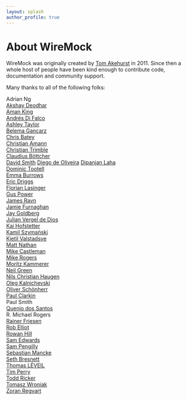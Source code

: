 ```yaml
---
layout: splash
author_profile: true
---
```


# About WireMock

WireMock was originally created by [Tom Akehurst](http://tomakehurst.com) in 2011. Since then a whole host of people have been kind enough to contribute code, documentation and community support.

Many thanks to all of the following folks:

Adrian Ng<br>
[Akshay Deodhar](https://github.com/planetakshay)<br>
[Aman King](https://github.com/amanking)<br>
[Andrés Di Falco](https://github.com/adifalco)<br>
[Ashley Taylor](https://github.com/ashley-taylor)<br>
[Belema Gancarz](https://github.com/Belema)<br>
[Chris Batey](https://github.com/chbatey)<br>
[Christian Amann](https://github.com/camann9)<br>
[Christian Trimble](https://github.com/ctrimble)<br>
[Claudius Böttcher](https://github.com/clboettcher)<br>
[David Smith](https://github.com/shmish111)
[Diego de Oliveira](https://github.com/diegooliveira)
[Dipanjan Laha](https://github.com/dlaha21)<br>
[Dominic Tootell](https://github.com/tootedom)<br>
[Emma Burrows](https://github.com/emma-burrows)<br>
[Eric Driggs](https://github.com/edriggs)<br>
[Florian Lasinger](https://github.com/)<br>
[Gus Power](https://github.com/guspower)<br>
[James Ravn](https://github.com/jsravn)<br>
[Jamie Furnaghan](https://github.com/reines)<br>
[Jay Goldberg](https://github.com/carthoris)<br>
[Julian Vergel de Dios](https://github.com/jvergeldedios)<br>
[Kai Hofstetter](https://github.com/KaiHofstetter)<br>
[Kamil Szymański](https://github.com/kamilszymanski)<br>
[Kjetil Valstadsve](https://github.com/kjetilv)<br>
[Matt Nathan](https://github.com/mattnathan)<br>
[Mike Castleman](https://github.com/mlc)<br>
[Mike Rogers](https://github.com/mike-rogers)<br>
[Moritz Kammerer](https://github.com/)<br>
[Neil Green](https://github.com/neilg)<br>
[Nils Christian Haugen](https://github.com/nchaugen)<br>
[Oleg Kalnichevski](https://github.com/ok2c)<br>
[Oliver Schönherr](https://github.com/oschoen)<br>
[Paul Clarkin](https://github.com/paulclarkin)<br>
Paul Smith<br>
[Quenio dos Santos](https://github.com/quenio)<br>
R. Michael Rogers<br>
[Rainer Friesen](https://github.com/rainerfriesen)<br>
[Rob Elliot](https://github.com/Mahoney)<br>
[Rowan Hill](https://github.com/rowanhill)<br>
[Sam Edwards](https://github.com/handstandsam)<br>
[Sam Pengilly](https://github.com/sampengilly)<br>
[Sebastian Mancke](https://github.com/smancke)<br>
[Seth Bresnett](https://github.com/SethBresnettSoftwire)<br>
[Thomas LÉVEIL](https://github.com/thomasleveil)<br>
[Tim Perry](https://github.com/pimterry)<br>
[Todd Ricker](https://github.com/tricker)<br>
[Tomasz Wroniak](https://github.com/twroniak)<br>
[Zoran Regvart](https://github.com/zregvart)<br>
